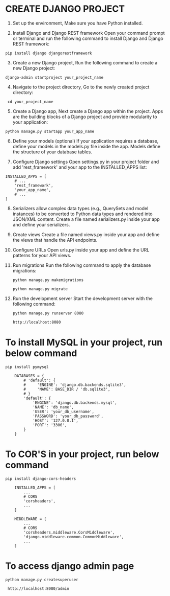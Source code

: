 # CREATE DJANGO PROJECT 
1.	Set up the environment, Make sure you have Python installed. 

2.	Install Django and Django REST framework
Open your command prompt or terminal and run the following command to install Django and Django REST framework:
	
```pip install django djangorestframework```

3.	Create a new Django project, Run the following command to create a new Django project:

``` django-admin startproject your_project_name ```

4.	Navigate to the project directory, Go to the newly created project directory:

``` cd your_project_name```

5.	Create a Django app, Next
create a Django app within the project. Apps are the building blocks of a Django project and provide modularity to your application:

```python manage.py startapp your_app_name```

6. Define your models (optional)
If your application requires a database, define your models in the models.py file inside the app. Models define the structure of your database tables.

7.	Configure Django settings
Open settings.py in your project folder and add 'rest_framework' and your app to the INSTALLED_APPS list:

  ```
  INSTALLED_APPS = [
      # ...
      'rest_framework',
      'your_app_name',
      # ...
  ]
  ```

8. Serializers allow complex data types (e.g., QuerySets and model instances) to be converted to Python data types and rendered into JSON/XML content. Create a file named serializers.py inside your app and define your serializers.

9. Create views
Create a file named views.py inside your app and define the views that handle the API endpoints.

10. Configure URLs
Open urls.py inside your app and define the URL patterns for your API views.

11. Run migrations
Run the following command to apply the database migrations:

	```python manage.py makemigrations```

	```python manage.py migrate```

13.	Run the development server
Start the development server with the following command:

	```python manage.py runserver 8080```

	```http://localhost:8080```


# To install MySQL in your project, run below command
  ``` pip install pymysql ```

```
    DATABASES = {
        # 'default': {
        #     'ENGINE': 'django.db.backends.sqlite3',
        #     'NAME': BASE_DIR / 'db.sqlite3',
        # }
        'default': {
            'ENGINE': 'django.db.backends.mysql',
            'NAME': 'db_name',
            'USER': 'your_db_username',
            'PASSWORD': 'your_db_password',
            'HOST': '127.0.0.1',
            'PORT': '3306',
        }
    }
```
# To COR'S in your project, run below command
``` pip install django-cors-headers ```

```commandline
    INSTALLED_APPS = [
        ...
        # CORS
        'corsheaders',
        ...
    ]
```

```commandline
    MIDDLEWARE = [
        ...
        # CORS
        'corsheaders.middleware.CorsMiddleware',
        'django.middleware.common.CommonMiddleware',
        ...
    ]
```

# To access django admin page

``` python manage.py createsuperuser ```

``` http://localhost:8080/admin```
  
	

